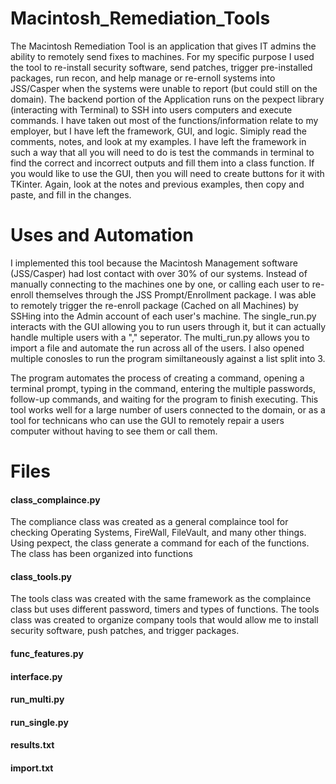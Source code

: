 # Macintosh_Remediation_Tools

The Macintosh Remediation Tool is an application that gives IT admins the ability to remotely send fixes to machines. For my specific purpose I used the tool to re-install security software, send patches, trigger pre-installed packages, run recon, and help manage or re-ernoll systems into JSS/Casper when the systems were unable to report (but could still on the domain). The backend portion of the Application runs on the pexpect library (interacting with Terminal) to SSH into users computers and execute commands. I have taken out most of the functions/information relate to my employer, but I have left the framework, GUI, and logic. Simiply read the comments, notes, and look at my examples. I have left the framework in such a way that all you will need to do is test the commands in terminal to find the correct and incorrect outputs and fill them into a class function. If you would like to use the GUI, then you will need to create buttons for it with TKinter. Again, look at the notes and previous examples, then copy and paste, and fill in the changes. 

# Uses and Automation

I implemented this tool because the Macintosh Management software (JSS/Casper) had lost contact with over 30% of our systems. Instead of manually connecting to the machines one by one, or calling each user to re-enroll themselves through the JSS Prompt/Enrollment package. I was able to remotely trigger the re-enroll package (Cached on all Machines) by SSHing into the Admin account of each user's machine. The single_run.py interacts with the GUI allowing you to run users through it, but it can actually handle multiple users with a "," seperator. The multi_run.py allows you to import a file and automate the run across all of the users. I also opened multiple conosles to run the program similtaneously against a list split into 3. 

The program automates the process of creating a command, opening a terminal prompt, typing in the command, entering the multiple passwords, follow-up commands, and waiting for the program to finish executing. This tool works well for a large number of users connected to the domain, or as a tool for technicans who can use the GUI to remotely repair a users computer without having to see them or call them. 

# Files

#### class_complaince.py

The compliance class was created as a general complaince tool for checking Operating Systems, FireWall, FileVault, and many other things. Using pexpect, the class generate a command for each of the functions. The class has been organized into functions 

#### class_tools.py

The tools class was created with the same framework as the complaince class but uses different password, timers and types of functions. The tools class was created to organize company tools that would allow me to install security software, push patches, and trigger packages.

#### func_features.py
#### interface.py
#### run_multi.py
#### run_single.py
#### results.txt
#### import.txt


